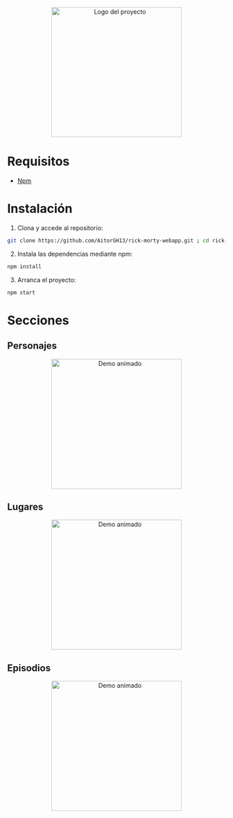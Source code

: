 <div align="center">
  <img src="https://github.com/user-attachments/assets/50509e69-a9dd-4af1-9cdc-1842004c778e" alt="Logo del proyecto" width="300">
</div>

# Requisitos
- [Npm](https://docs.npmjs.com/downloading-and-installing-node-js-and-npm)
# Instalación
1. Clona y accede al repositorio:
```bash
git clone https://github.com/AitorGH13/rick-morty-webapp.git ; cd rick-morty-webapp
```
2. Instala las dependencias mediante npm:
```bash
npm install
```
3. Arranca el proyecto:
```bash
npm start
```
# Secciones
## Personajes 
<div align="center">
  <img src="https://github.com/user-attachments/assets/05b5f960-ea15-460c-a481-bbd32db86721.gif" alt="Demo animado" width="300"/>
</div>

## Lugares 
<div align="center">
  <img src="https://github.com/user-attachments/assets/a4bd92a9-f023-493b-b0b4-ce47ff5e9a9e.gif" alt="Demo animado" width="300"/>
</div>

## Episodios 
<div align="center">
  <img src="https://github.com/user-attachments/assets/75bf7f1b-ed03-403e-b577-6d89aa417a43.gif" alt="Demo animado" width="300"/>
</div>